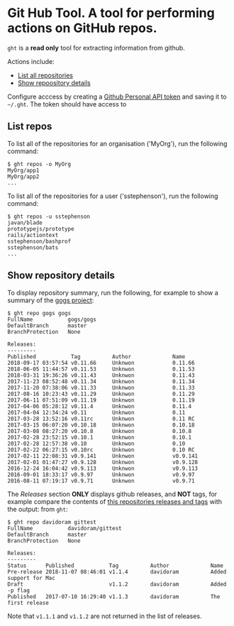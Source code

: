 # Git Hub Tool. A tool for performing actions on  GitHub repos.

`ght` is a **read only** tool for extracting information from github.

Actions include:

- [List all repositories](#List-repos)
- [Show repoository details](#Show-repository-details)

Configure acccess by creating a [Github Personal API token](https://blog.github.com/2013-05-16-personal-api-tokens/) and saving it to `~/.ght`.  The token should have access to


## List repos

To list all of the repositories for an organisation ('MyOrg'), run the following command:

```
$ ght repos -o MyOrg
MyOrg/app1
MyOrg/app2
...
```

To list all of the repositories for a user ('sstephenson'), run the following command:

```
$ ght repos -u sstephenson
javan/blade
prototypejs/prototype
rails/actiontext
sstephenson/bashprof
sstephenson/bats
...
```

## Show repository details

To display repository summary, run the following, for example to show a summary of the [gogs project](https://github.com/gogs/gogs):

```
$ ght repo gogs gogs
FullName           gogs/gogs
DefaultBranch      master
BranchProtection   None

Releases:
---------
Published           Tag          Author             Name
2018-09-17 03:57:54 v0.11.66     Unknwon            0.11.66
2018-06-05 11:44:57 v0.11.53     Unknwon            0.11.53
2018-03-31 19:36:26 v0.11.43     Unknwon            0.11.43
2017-11-23 08:52:48 v0.11.34     Unknwon            0.11.34
2017-11-20 07:38:06 v0.11.33     Unknwon            0.11.33
2017-08-16 10:23:43 v0.11.29     Unknwon            0.11.29
2017-06-11 07:51:09 v0.11.19     Unknwon            0.11.19
2017-04-06 05:28:12 v0.11.4      Unknwon            0.11.4
2017-04-04 12:34:24 v0.11        Unknwon            0.11
2017-03-28 13:52:16 v0.11rc      Unknwon            0.11 RC
2017-03-15 06:07:20 v0.10.18     Unknwon            0.10.18
2017-03-08 08:27:20 v0.10.8      Unknwon            0.10.8
2017-02-28 23:52:15 v0.10.1      Unknwon            0.10.1
2017-02-28 12:57:38 v0.10        Unknwon            0.10
2017-02-22 06:27:15 v0.10rc      Unknwon            0.10 RC
2017-02-11 22:08:31 v0.9.141     Unknwon            v0.9.141
2017-02-01 01:47:27 v0.9.128     Unknwon            v0.9.128
2016-12-24 16:04:42 v0.9.113     Unknwon            v0.9.113
2016-09-01 18:33:17 v0.9.97      Unknwon            v0.9.97
2016-08-11 07:19:17 v0.9.71      Unknwon            v0.9.71
```

The *Releases* section **ONLY** displays github releases, and **NOT** tags, for example compare the contents of [this repositories releases and tags](https://github.com/davidoram/gittest/releases) with the output: from `ght`:

```
$ ght repo davidoram gittest
FullName           davidoram/gittest
DefaultBranch      master
BranchProtection   None

Releases:
---------
Status      Published           Tag          Author             Name
Pre-release 2018-11-07 08:46:01 v1.1.4       davidoram          Added support for Mac
Draft                           v1.1.2       davidoram          Added -p flag
Published   2017-07-10 16:29:40 v1.1.3       davidoram          The first release
```

Note that `v1.1.1` and `v1.1.2` are not returned in the list of releases.